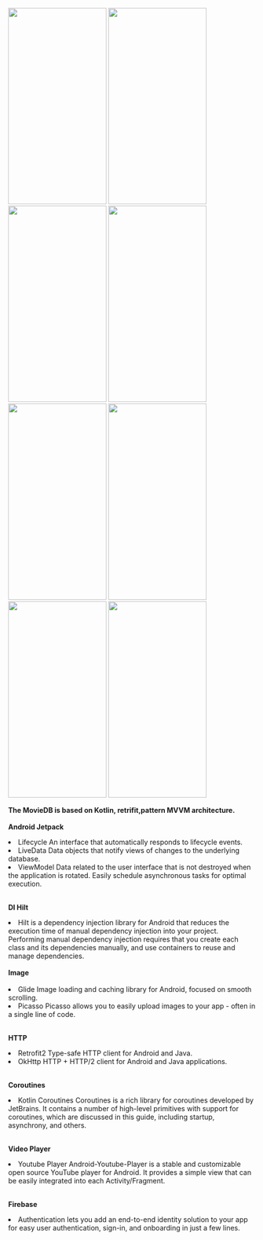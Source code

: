 <img src="https://user-images.githubusercontent.com/104056823/183885107-d3aed899-0997-48e6-9299-8850872dfdda.gif" 
     width="200" 
     height="400" />
     <img src="https://user-images.githubusercontent.com/104056823/183885509-e00bebb7-0041-4be6-a8aa-c3c83cce2f7d.gif" 
     width="200" 
     height="400" />
     <img src="https://user-images.githubusercontent.com/104056823/183885544-ad233c5a-4741-4c7e-950b-db67579bfaa4.gif" 
     width="200" 
     height="400" />
     <img src="https://user-images.githubusercontent.com/104056823/183885556-034e162a-165b-4157-8550-825a4a6a314b.gif" 
     width="200" 
     height="400" />
      <img src="https://user-images.githubusercontent.com/104056823/183886355-0cfe6742-d7f0-4944-9b4c-3c417771c550.png" 
     width="200" 
     height="400" />
     <img src="https://user-images.githubusercontent.com/104056823/183886405-48905e54-b61c-4d73-9532-aad7fba7db84.png" 
     width="200" 
     height="400" />
     <img src="https://user-images.githubusercontent.com/104056823/183886414-1e8ebdfc-9082-4dd7-b2d4-0c3918d741a7.png" 
     width="200" 
     height="400" />
     <img src="https://user-images.githubusercontent.com/104056823/183886423-f0d91457-53db-4af6-b559-74a007c73407.png" 
     width="200" 
     height="400" />
   




<strong>The MovieDB is based on Kotlin, retrifit,pattern MVVM architecture.</strong>
<ui>
<br>
<br><b>Android Jetpack</b>

<li>Lifecycle An interface that automatically responds to lifecycle events.</li>

<li>LiveData Data objects that notify views of changes to the underlying database.</li>

<li>ViewModel Data related to the user interface that is not destroyed when the application is rotated. Easily schedule asynchronous tasks for optimal execution.</li>

<br><b>DI Hilt</b>
<li> Hilt is a dependency injection library for Android that reduces the execution time of manual dependency injection into your project. Performing manual dependency injection requires that you create each class and its dependencies manually, and use containers to reuse and manage dependencies.</li>
<br><b>Image</b>
<br><br>
<li>Glide Image loading and caching library for Android, focused on smooth scrolling.</li>

<li>Picasso Picasso allows you to easily upload images to your app - often in a single line of code.</li>

<br><b>HTTP</b><br> 
<li>Retrofit2 Type-safe HTTP client for Android and Java.</li>

<li>OkHttp HTTP + HTTP/2 client for Android and Java applications.</li>

<br><b>Coroutines</b>
<li>Kotlin Coroutines Coroutines is a rich library for coroutines developed by JetBrains. It contains a number of high-level primitives with support for coroutines, which are discussed in this guide, including startup, asynchrony, and others.</li>

<br><b>Video Player</b>
<li>Youtube Player Android-Youtube-Player is a stable and customizable open source YouTube player for Android. It provides a simple view that can be easily integrated into each Activity/Fragment.</li>

<br><b>Firebase</b></br>
<li>Authentication lets you add an end-to-end identity solution to your app for easy user authentication, sign-in, and onboarding in just a few lines.</li>
</ui>
